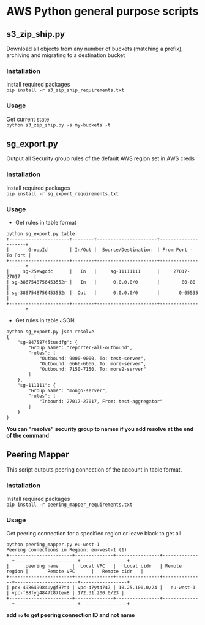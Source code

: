 # AWS Python general purpose scripts

## s3_zip_ship.py
Download all objects from any number of buckets (matching a prefix), archiving and migrating to a destination bucket

### Installation
Install required packages<br>
`pip install -r s3_zip_ship_requirements.txt`

### Usage
Get current state<br>
`python s3_zip_ship.py -s my-buckets -t`

## sg_export.py
Output all Security group rules of the default AWS region set in AWS creds

### Installation
Install required packages<br>
`pip install -r sg_export_requirements.txt`

### Usage
* Get rules in table format
```
python sg_export.py table
+----------------------+--------+----------------------+---------------------+
|       GroupId        | In/Out |  Source/Destination  | From Port - To Port |
+----------------------+--------+----------------------+---------------------+
|     sg-25ewgcdc      |   In   |     sg-11111111      |     27017-27017     |
| sg-3867548756453552r |   In   |      0.0.0.0/0       |        80-80        |
| sg-3867548756453552r |  Out   |      0.0.0.0/0       |       0-65535       |
+----------------------+--------+----------------------+---------------------+
```
* Get rules in table JSON
```
python sg_export.py json resolve
{
    "sg-84758745tusdfg": {
        "Group Name": "reporter-all-outbound",
        "rules": [
            "Outbound: 9000-9000, To: test-server",
            "Outbound: 6666-6666, To: more-server",
            "Outbound: 7150-7150, To: more2-server"
        ]
    },
    "sg-111111": {
        "Group Name": "mongo-server",
        "rules": [
            "Inbound: 27017-27017, From: test-aggregator"
        ]
    }
}
```
**You can "resolve" security group to names if you add resolve at the end of the command**

## Peering Mapper

This script outputs peering connection of the account in table format.

### Installation
Install required packages<br>
`pip install -r peering_mapper_requirements.txt`

### Usage
Get peering connection for a specified region or leave black to get all
```
python peering_mapper.py eu-west-1
Peering connections in Region: eu-west-1 (1)
+-----------------------+--------------+----------------+---------------+-----------------------+-----------------+
|      peering name     |  Local VPC   |   Local cidr   | Remote region |       Remote VPC      |   Remote cidr   |
+-----------------------+--------------+----------------+---------------+-----------------------+-----------------+
| pcx-498649984uygf87t4 | vpc-47yt4747 | 10.25.100.0/24 |   eu-west-1   | vpc-f88fyg4847t87teu8 | 172.31.200.0/23 |
+-----------------------+--------------+----------------+---------------+-----------------------+-----------------+
```
__add `no` to get peering connection ID and not name__
